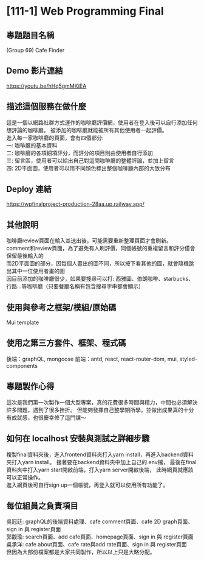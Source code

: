 # [111-1] Web Programming Final 

## 專題題目名稱
(Group 69) Cafe Finder

## Demo 影片連結
https://youtu.be/hHq5gmMKiEA

## 描述這個服務在做什麼
這是一個以網路社群方式運作的咖啡廳評價網，使用者在登入後可以自行添加任何想評論的咖啡廳，
被添加的咖啡廳就能被所有其他使用者一起評價。<br>
進入每一家咖啡廳的頁面，會有四個部分:<br>
一: 咖啡廳的基本資料<br>
二: 咖啡廳的各項細項評分，而評分的項目則由使用者自行添加<br>
三: 留言區，使用者可以給出自己對這間咖啡廳的整體評論，並加上留言<br>
四: 2D平面圖，使用者可以用不同顏色標出整個咖啡廳內部的大致分布<br>

## Deploy 連結
https://wpfinalproject-production-28aa.up.railway.app/

## 其他說明
咖啡廳review頁面在輸入並送出後，可能需要重新整理頁面才會刷新。<br>
comment和review頁面，為了避免有人刷評價，同個帳號的重複留言和評分僅會保留最後輸入的<br>
而2D平面圖的部分，因每個人畫出的圖不同，所以按下看其他的圖，就會隨機跳出其中一位使用者畫的圖<br>
因目前添加的咖啡廳很少，如果要搜尋可以打: 西雅圖、伯朗咖啡、starbucks、行路...等咖啡廳（只要餐廳名稱有包含搜尋字串都會顯示）

## 使用與參考之框架/模組/原始碼
Mui template

## 使用之第三方套件、框架、程式碼
後端：graphQL, mongoose
前端：antd, react, react-router-dom, mui, styled-components

## 專題製作心得
這次是我們第一次製作一個大型專案，真的花費很多時間與精力，中間也必須解決許多問題，遇到了很多挫折。
但能夠發揮自己整學期所學，並做出成果真的十分有成就感，也很慶幸修了這門課～

## 如何在 localhost 安裝與測試之詳細步驟
複製final資料夾後，進入frontend資料夾打入yarn install，再進入backend資料夾打入yarn install。
接著要在backend資料夾中加上自己的.env檔，
最後在final資料夾中打入yarn start開啟前端，打入yarn server開啟後端，
此時網頁就應該可以正常操作。<br>
進入網頁後可自行sign up一個帳號，再登入就可以使用所有功能了。

## 每位組員之負責項目
吳冠廷: graphQL的後端資料處理、cafe comment頁面、cafe 2D graph頁面、sign in 與 register頁面
<br>
郭馥瑜: search頁面、add cafe頁面、homepage頁面、sign in 與 register頁面
<br>
吳承洋: cafe about頁面、cafe rate與add rate頁面、sign in 與 register頁面
<br>
但因為大部份檔案都是大家共同製作，所以以上只是大略分配。
